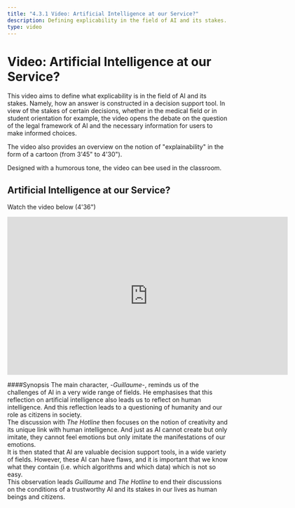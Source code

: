 ```yaml
---
title: "4.3.1 Video: Artificial Intelligence at our Service?"
description: Defining explicability in the field of AI and its stakes.
type: video
---
```


# Video: Artificial Intelligence at our Service?

This video aims to define what explicability is in the field of AI and its stakes. Namely, how an answer is constructed in a decision support tool. In view of the stakes of certain decisions, whether in the medical field or in student orientation for example, the video opens the debate on the question of the legal framework of AI and the necessary information for users to make informed choices.

The video also provides an overview on the notion of "explainability" in the form of a cartoon (from 3'45" to 4'30").

Designed with a humorous tone, the video can bee used in the classroom.

## Artificial Intelligence at our Service?  
Watch the video below (4'36")

<center><iframe width="640" height="360" src="https://www.youtube.com/embed/b3ljE6erMkY?rel=0&showinfo=0&cc_load_policy=1&hl=en&modestbranding=1" frameborder="0" allowfullscreen></iframe></center>

####Synopsis
The main character, -_Guillaume_-, reminds us of the challenges of AI in a very wide range of fields. He emphasises that this reflection on artificial intelligence also leads us to reflect on human intelligence. And this reflection leads to a questioning of humanity and our role as citizens in society.  
The discussion with _The Hotline_ then focuses on the notion of creativity and its unique link with human intelligence. And just as AI cannot create but only imitate, they cannot feel emotions but only imitate the manifestations of our emotions.  
It is then stated that AI are valuable decision support tools, in a wide variety of fields. However, these AI can have flaws, and it is important that we know what they contain (i.e. which algorithms and which data) which is not so easy.  
This observation leads _Guillaume_ and _The Hotline_ to end their discussions on the conditions of a trustworthy AI and its stakes in our lives as human beings and citizens.
